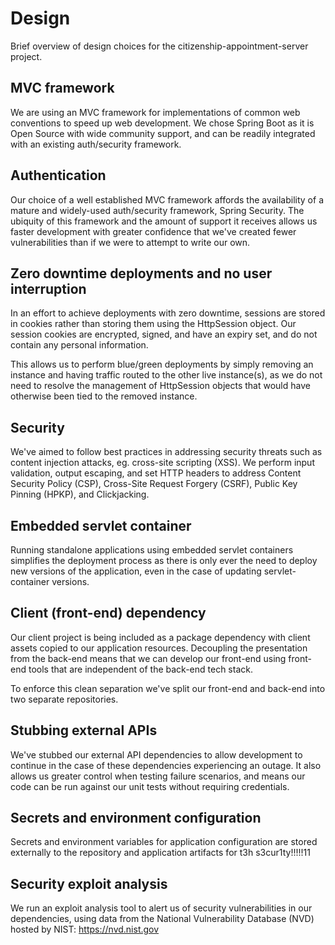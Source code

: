 # Design

Brief overview of design choices for the citizenship-appointment-server project.

## MVC framework
We are using an MVC framework for implementations of common web conventions to speed up web development. We chose Spring Boot as it is Open Source with wide community support, and can be readily integrated with an existing auth/security framework.

## Authentication
Our choice of a well established MVC framework affords the availability of a mature and widely-used auth/security framework, Spring Security. The ubiquity of this framework and the amount of support it receives allows us faster development with greater confidence that we've created fewer vulnerabilities than if we were to attempt to write our own.

## Zero downtime deployments and no user interruption
In an effort to achieve deployments with zero downtime, sessions are stored in cookies rather than storing them using the HttpSession object. Our session cookies are encrypted, signed, and have an expiry set, and do not contain any personal information.

This allows us to perform blue/green deployments by simply removing an instance and having traffic routed to the other live instance(s), as we do not need to resolve the management of HttpSession objects that would have otherwise been tied to the removed instance.

## Security
We've aimed to follow best practices in addressing security threats such as content injection attacks, eg. cross-site scripting (XSS). We perform input validation, output escaping, and set HTTP headers to address Content Security Policy (CSP), Cross-Site Request Forgery (CSRF), Public Key Pinning (HPKP), and Clickjacking.

## Embedded servlet container
Running standalone applications using embedded servlet containers simplifies the deployment process as there is only ever the need to deploy new versions of the application, even in the case of updating servlet-container versions.

## Client (front-end) dependency
Our client project is being included as a package dependency with client assets copied to our application resources. Decoupling the presentation from the back-end means that we can develop our front-end using front-end tools that are independent of the back-end tech stack.

To enforce this clean separation we've split our front-end and back-end into two separate repositories. 

## Stubbing external APIs
We've stubbed our external API dependencies to allow development to continue in the case of these dependencies experiencing an outage. It also allows us greater control when testing failure scenarios, and means our code can be run against our unit tests without requiring credentials.

## Secrets and environment configuration
Secrets and environment variables for application configuration are stored externally to the repository and application artifacts for t3h s3cur1ty!!!!!11

## Security exploit analysis
We run an exploit analysis tool to alert us of security vulnerabilities in our dependencies, using data from the National Vulnerability Database (NVD) hosted by NIST: https://nvd.nist.gov
